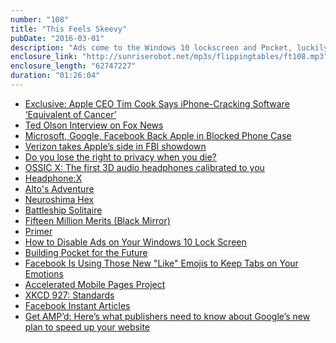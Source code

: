 ```yaml
---
number: "108"
title: "This Feels Skeevy"
pubDate: "2016-03-01"
description: "Ads come to the Windows 10 lockscreen and Pocket, luckily some mobile games are doing ads right. And will AMP and Facebook Instant Articles destroy the web? Yeah probably not."
enclosure_link: "http://sunriserobot.net/mp3s/flippingtables/ft108.mp3"
enclosure_length: "62747227"
duration: "01:26:04"
---
```

- [Exclusive: Apple CEO Tim Cook Says iPhone-Cracking Software ‘Equivalent of Cancer’](http://abcnews.go.com/Technology/exclusive-apple-ceo-tim-cook-iphone-cracking-software/story?id=37173343)
- [Ted Olson Interview on Fox News](https://www.youtube.com/watch?v=EJwSprkiInE)
- [Microsoft, Google, Facebook Back Apple in Blocked Phone Case](http://www.bloomberg.com/news/articles/2016-02-25/microsoft-says-it-will-file-an-amicus-brief-to-support-apple)
- [Verizon takes Apple’s side in FBI showdown](http://www.theverge.com/2016/2/25/11115540/verizon-backs-apple-against-fbi)
- [Do you lose the right to privacy when you die?](http://people.howstuffworks.com/lose-right-to-privacy-when-you-die.htm)
- [OSSIC X: The first 3D audio headphones calibrated to you](https://www.kickstarter.com/projects/248983394/ossic-x-the-first-3d-audio-headphones-calibrated-t)
- [Headphone:X](http://listen.dts.com/pages/headphone-x)
- [Alto's Adventure](http://altosadventure.com/)
- [Neuroshima Hex](http://www.neuroshimahex.com/)
- [Battleship Solitaire](https://itunes.apple.com/us/app/battleship-solitaire-puzzles/id589868463?mt=8)
- [Fifteen Million Merits (Black Mirror)](https://en.wikipedia.org/wiki/Fifteen_Million_Merits_(Black_Mirror))
- [Primer](https://en.wikipedia.org/wiki/Primer_(film))
- [How to Disable Ads on Your Windows 10 Lock Screen](http://www.howtogeek.com/243263/how-to-disable-ads-on-your-windows-10-lock-screen/)
- [Building Pocket for the Future](https://getpocket.com/blog/2016/02/building-pocket-for-the-future/)
- [Facebook Is Using Those New "Like" Emojis to Keep Tabs on Your Emotions](http://mic.com/articles/136111/facebook-is-using-those-new-like-emojis-to-learn-a-whole-lot-more-about-you)
- [Accelerated Mobile Pages Project](https://www.ampproject.org/)
- [XKCD 927: Standards](https://xkcd.com/927/)
- [Facebook Instant Articles](https://instantarticles.fb.com/)
- [Get AMP’d: Here’s what publishers need to know about Google’s new plan to speed up your website](http://www.niemanlab.org/2015/10/get-ampd-heres-what-publishers-need-to-know-about-googles-new-plan-to-speed-up-your-website/)

